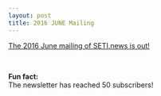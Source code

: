 ```yaml
---
layout: post
title: 2016 JUNE Mailing
---
```


[The 2016 June mailing of SETI.news is out!](http://us6.campaign-archive1.com/?u=d896005c207438af0297357d5&id=332a1c3493)

<br>

**Fun fact:**
<br>
The newsletter has reached 50 subscribers! 